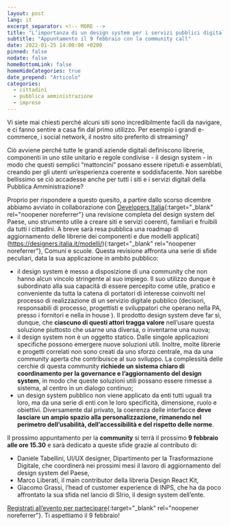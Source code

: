 ```yaml
---
layout: post
lang: it
excerpt_separator: <!-- MORE -->
title: "L’importanza di un design system per i servizi pubblici digitali"
subtitle: "Appuntamento il 9 febbraio con la community call"
date: 2022-01-25 14:00:00 +0200
pinned: false
nodate: false
homeBottomLink: false
homeHideCategories: true
date_prepend: "Articolo"
categories:
  - cittadini
  - pubblica amministrazione
  - imprese
---
```


<!-- MORE -->
Vi siete mai chiesti perché alcuni siti sono incredibilmente facili da navigare, e ci fanno sentire a casa fin dal primo utilizzo. Per esempio i grandi e-commerce, i social network, il nostro sito preferito di streaming?

Ciò avviene perché tutte le grandi aziende digitali definiscono librerie,  componenti in uno stile unitario e regole condivise - il design system -  in modo che questi semplici “mattoncini” possano essere ripetuti e assemblati, creando per gli utenti un’esperienza coerente e soddisfacente. Non sarebbe bellissimo se ciò accadesse anche per tutti i siti e i servizi digitali della Pubblica Amministrazione?

Proprio per rispondere a questo quesito, a partire dallo scorso dicembre abbiamo avviato in collaborazione con [Developers Italia](https://developers.italia.it/){:target="_blank" rel="noopener noreferrer"} una revisione completa del design system del Paese, uno strumento utile a  creare siti e servizi coerenti, familiari e fruibili da tutti i cittadini. A breve sarà resa pubblica una roadmap di aggiornamento delle librerie dei componenti e due modelli applicati](https://designers.italia.it/modelli/){:target="_blank" rel="noopener noreferrer"}, Comuni e scuole. Questa revisione affronta una serie di sfide peculiari, data la sua applicazione in ambito pubblico:

* il design system è messo a disposizione di una community che non hanno alcun vincolo stringente al suo impiego. Il suo utilizzo dunque è subordinato alla sua capacità di essere percepito come utile, pratico e conveniente da tutta la catena di portatori di interesse coinvolti nel processo di realizzazione di un servizio digitale pubblico (decisori, responsabili di processo, progettisti e sviluppatori che operano nella PA, presso i fornitori e nella in house ). Il prodotto design system deve far sì, dunque, che **ciascuno di questi attori tragga valore** nell’usare questa soluzione piuttosto che usarne una diversa, o inventarne una nuova;
* il design system non è un oggetto statico. Dalle singole applicazioni specifiche possono emergere nuove soluzioni utili. Inoltre, molte librerie e progetti correlati non sono creati da uno sforzo centrale, ma da una community aperta che contribuisce al suo sviluppo. La complessità delle cerchie di questa community **richiede un sistema chiaro di coordinamento per la governance e l’aggiornamento del design system**, in modo che queste soluzioni utili possano essere rimesse a sistema, al centro in un dialogo continuo;
* un design system pubblico non viene applicato da enti tutti uguali tra loro, ma da una serie di enti con le loro specificità, dimensione, ruolo e obiettivi. Diversamente dal privato, la coerenza delle interfacce **deve lasciare un ampio spazio alla personalizzazione, rimanendo nel perimetro dell’usabilità, dell’accessibilità e del rispetto delle norme**.

Il prossimo appuntamento per la **community** si terrà il prossimo **9 febbraio  alle ore 15.30** e sarà dedicato a queste sfide grazie al contributo di: 
* Daniele Tabellini, UI/UX designer, Dipartimento per la Trasformazione Digitale, che coordinerà nei prossimi mesi il lavoro di aggiornamento del design system del Paese,
* Marco Liberati, il main contributor della libreria Design React Kit, 
* Giacomo Grassi, l’head of customer experience di INPS, che ha da poco affrontato la sua sfida nel lancio di SIrio, il design system dell’ente.
 
[Registrati all’evento per partecipare](https://mobilizon.it/events/f4ac7468-41fd-473a-99a2-5219f637c62f){:target="_blank" rel="noopener noreferrer"}. Ti aspettiamo il 9 febbraio!
